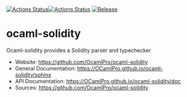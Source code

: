 
[![Actions Status](https://github.com/OCamlPro/ocaml-solidity/workflows/Main%20Workflow/badge.svg)](https://github.com/OCamlPro/ocaml-solidity/actions)[![Actions Status](https://github.com/OCamlPro/ocaml-solidity/workflows/doc-deploy/badge.svg)](https://github.com/OCamlPro/ocaml-solidity/actions)
[![Release](https://img.shields.io/github/release/OCamlPro/ocaml-solidity.svg)](https://github.com/OCamlPro/ocaml-solidity/releases)

# ocaml-solidity


Ocaml-solidity provides a Solidity parser and typechecker


* Website: https://github.com/OcamlPro/ocaml-solidity
* General Documentation: https://OCamlPro.github.io/ocaml-solidity/sphinx
* API Documentation: https://OCamlPro.github.io/ocaml-solidity/doc
* Sources: https://github.com/OcamlPro/ocaml-solidity
